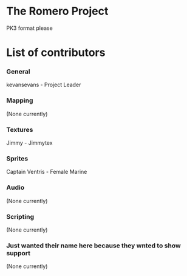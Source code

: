 # The Romero Project
PK3 format please
# List of contributors

### General
kevansevans - Project Leader

### Mapping
(None currently)
### Textures

Jimmy - Jimmytex

### Sprites

Captain Ventris - Female Marine

### Audio
(None currently)
### Scripting
(None currently)
### Just wanted their name here because they wnted to show support
(None currently)